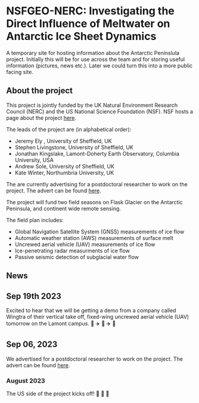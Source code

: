 # NSFGEO-NERC: Investigating the Direct Influence of Meltwater on Antarctic Ice Sheet Dynamics

A temporary site for hosting information about the Antarctic Peninslula project. Initially this will be for use across the team and for storing useful information (pictures, news etc.). Later we could turn this into a more public facing site.

## About the project
This project is jointly funded by the UK Natural Environment Research Council (NERC) and the US National Science Foundation (NSF). NSF hosts a page about the project [here](https://www.nsf.gov/awardsearch/showAward?AWD_ID=2053169). 

The leads of the project are (in alphabetical order):
- Jeremy Ely , University of Sheffield, UK
- Stephen Livingstone, University of Sheffield, UK
- Jonathan Kingslake, Lamont-Doherty Earth Observatory, Columbia University, USA
- Andrew Sole, University of Sheffield, UK
- Kate Winter, Northumbria University, UK

The are currently advertising for a postdoctoral researcher to work on the project. The advert can be found [here](https://apply.interfolio.com/131480).

The project will fund two field seasons on Flask Glacier on the Antarctic Peninsula, and continent wide remote sensing. 

The field plan includes:
- Global Navigation Satellite System (GNSS) measurements of ice flow
- Automatic weather station (AWS) measurements of surface melt
- Uncrewed aerial vehicle (UAV) measurements of ice flow
- Ice-penetrating radar measurments of ice flow
- Passive seismic detection of subglacial water flow

## News 

## Sep 19th 2023 
Excited to hear that we will be getting a demo from a company called Wingtra of their vertical take off, fixed-wing uncrewed aerial vehicle (UAV) tomorrow on the Lamont campus. :rocket: :airplane: :helicopter: :airplane: :rocket:

## Sep 06, 2023 
We advertised for a postdoctoral researcher to work on the project. The advert can be found [here](https://apply.interfolio.com/131480). 

### August 2023
The US side of the project kicks off! :tada: :tada: :tada:




